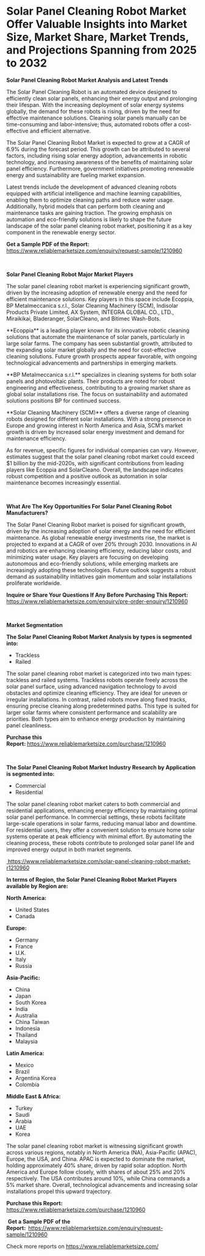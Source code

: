 <p><h1>Solar Panel Cleaning Robot Market Offer Valuable Insights into Market Size, Market Share, Market Trends, and Projections Spanning from 2025 to 2032</h1></p><p><strong>Solar Panel Cleaning Robot Market Analysis and Latest Trends</strong></p>
<p><p>The Solar Panel Cleaning Robot is an automated device designed to efficiently clean solar panels, enhancing their energy output and prolonging their lifespan. With the increasing deployment of solar energy systems globally, the demand for these robots is rising, driven by the need for effective maintenance solutions. Cleaning solar panels manually can be time-consuming and labor-intensive; thus, automated robots offer a cost-effective and efficient alternative.</p><p>The Solar Panel Cleaning Robot Market is expected to grow at a CAGR of 6.9% during the forecast period. This growth can be attributed to several factors, including rising solar energy adoption, advancements in robotic technology, and increasing awareness of the benefits of maintaining solar panel efficiency. Furthermore, government initiatives promoting renewable energy and sustainability are fueling market expansion.</p><p>Latest trends include the development of advanced cleaning robots equipped with artificial intelligence and machine learning capabilities, enabling them to optimize cleaning paths and reduce water usage. Additionally, hybrid models that can perform both cleaning and maintenance tasks are gaining traction. The growing emphasis on automation and eco-friendly solutions is likely to shape the future landscape of the solar panel cleaning robot market, positioning it as a key component in the renewable energy sector.</p></p>
<p><strong>Get a Sample PDF of the Report:&nbsp;</strong> <a href="https://www.reliablemarketsize.com/enquiry/request-sample/1210960?utm_campaign=3123&utm_medium=2&utm_source=Github&utm_content=ia&utm_term=24032025&utm_id=solar-panel-cleaning-robot">https://www.reliablemarketsize.com/enquiry/request-sample/1210960</a></p>
<p>&nbsp;</p>
<p><strong>Solar Panel Cleaning Robot Major Market Players</strong></p>
<p><p>The solar panel cleaning robot market is experiencing significant growth, driven by the increasing adoption of renewable energy and the need for efficient maintenance solutions. Key players in this space include Ecoppia, BP Metalmeccanica s.r.l., Solar Cleaning Machinery (SCM), Indisolar Products Private Limited, AX System, INTEGRA GLOBAL CO., LTD., Miraikikai, Bladeranger, SolarCleano, and Bitimec Wash-Bots.</p><p>**Ecoppia** is a leading player known for its innovative robotic cleaning solutions that automate the maintenance of solar panels, particularly in large solar farms. The company has seen substantial growth, attributed to the expanding solar market globally and the need for cost-effective cleaning solutions. Future growth prospects appear favorable, with ongoing technological advancements and partnerships in emerging markets.</p><p>**BP Metalmeccanica s.r.l.** specializes in cleaning systems for both solar panels and photovoltaic plants. Their products are noted for robust engineering and effectiveness, contributing to a growing market share as global solar installations rise. The focus on sustainability and automated solutions positions BP for continued success.</p><p>**Solar Cleaning Machinery (SCM)** offers a diverse range of cleaning robots designed for different solar installations. With a strong presence in Europe and growing interest in North America and Asia, SCM’s market growth is driven by increased solar energy investment and demand for maintenance efficiency. </p><p>As for revenue, specific figures for individual companies can vary. However, estimates suggest that the solar panel cleaning robot market could exceed $1 billion by the mid-2020s, with significant contributions from leading players like Ecoppia and SolarCleano. Overall, the landscape indicates robust competition and a positive outlook as automation in solar maintenance becomes increasingly essential.</p></p>
<p>&nbsp;</p>
<p><strong>What Are The Key Opportunities For Solar Panel Cleaning Robot Manufacturers?</strong></p>
<p><p>The Solar Panel Cleaning Robot market is poised for significant growth, driven by the increasing adoption of solar energy and the need for efficient maintenance. As global renewable energy investments rise, the market is projected to expand at a CAGR of over 20% through 2030. Innovations in AI and robotics are enhancing cleaning efficiency, reducing labor costs, and minimizing water usage. Key players are focusing on developing autonomous and eco-friendly solutions, while emerging markets are increasingly adopting these technologies. Future outlook suggests a robust demand as sustainability initiatives gain momentum and solar installations proliferate worldwide.</p></p>
<p><strong>Inquire or Share Your Questions If Any Before Purchasing This Report:</strong> <a href="https://www.reliablemarketsize.com/enquiry/pre-order-enquiry/1210960?utm_campaign=3123&utm_medium=2&utm_source=Github&utm_content=ia&utm_term=24032025&utm_id=solar-panel-cleaning-robot">https://www.reliablemarketsize.com/enquiry/pre-order-enquiry/1210960</a></p>
<p>&nbsp;</p>
<p><strong>Market Segmentation</strong></p>
<p><strong>The Solar Panel Cleaning Robot Market Analysis by types is segmented into:</strong></p>
<p><ul><li>Trackless</li><li>Railed</li></ul></p>
<p><p>The solar panel cleaning robot market is categorized into two main types: trackless and railed systems. Trackless robots operate freely across the solar panel surface, using advanced navigation technology to avoid obstacles and optimize cleaning efficiency. They are ideal for uneven or irregular installations. In contrast, railed robots move along fixed tracks, ensuring precise cleaning along predetermined paths. This type is suited for larger solar farms where consistent performance and scalability are priorities. Both types aim to enhance energy production by maintaining panel cleanliness.</p></p>
<p><strong>Purchase this Report:&nbsp;</strong><a href="https://www.reliablemarketsize.com/purchase/1210960?utm_campaign=3123&utm_medium=2&utm_source=Github&utm_content=ia&utm_term=24032025&utm_id=solar-panel-cleaning-robot">https://www.reliablemarketsize.com/purchase/1210960</a></p>
<p>&nbsp;</p>
<p><strong>The Solar Panel Cleaning Robot Market Industry Research by Application is segmented into:</strong></p>
<p><ul><li>Commercial</li><li>Residential</li></ul></p>
<p><p>The solar panel cleaning robot market caters to both commercial and residential applications, enhancing energy efficiency by maintaining optimal solar panel performance. In commercial settings, these robots facilitate large-scale operations in solar farms, reducing manual labor and downtime. For residential users, they offer a convenient solution to ensure home solar systems operate at peak efficiency with minimal effort. By automating the cleaning process, these robots contribute to prolonged solar panel life and improved energy output in both market segments.</p></p>
<p><a href="https://www.reliablemarketsize.com/solar-panel-cleaning-robot-market-r1210960?utm_campaign=3123&utm_medium=2&utm_source=Github&utm_content=ia&utm_term=24032025&utm_id=solar-panel-cleaning-robot">&nbsp;https://www.reliablemarketsize.com/solar-panel-cleaning-robot-market-r1210960</a></p>
<p><strong>In terms of Region, the Solar Panel Cleaning Robot Market Players available by Region are:</strong></p>
<p>
    <p> <strong> North America: </strong>
        <ul>
            <li>United States</li>
            <li>Canada</li>
        </ul>
        </p> 
    <p> <strong> Europe: </strong>
        <ul>
            <li>Germany</li>
            <li>France</li>
            <li>U.K.</li>
            <li>Italy</li>
            <li>Russia</li>
        </ul>
        </p> 
    <p> <strong> Asia-Pacific: </strong>
        <ul>
            <li>China</li>
            <li>Japan</li>
            <li>South Korea</li>
            <li>India</li>
            <li>Australia</li>
            <li>China Taiwan</li>
            <li>Indonesia</li>
            <li>Thailand</li>
            <li>Malaysia</li>
        </ul>
        </p> 
    <p> <strong> Latin America: </strong>
        <ul>
            <li>Mexico</li>
            <li>Brazil</li>
            <li>Argentina Korea</li>
            <li>Colombia</li>
        </ul>
        </p> 
    <p> <strong> Middle East & Africa: </strong>
        <ul>
            <li>Turkey</li>
            <li>Saudi</li>
            <li>Arabia</li>
            <li>UAE</li>
            <li>Korea</li>
        </ul>
    </p>
    </p>
<p><p>The solar panel cleaning robot market is witnessing significant growth across various regions, notably in North America (NA), Asia-Pacific (APAC), Europe, the USA, and China. APAC is expected to dominate the market, holding approximately 40% share, driven by rapid solar adoption. North America and Europe follow closely, with shares of about 25% and 20% respectively. The USA contributes around 10%, while China commands a 5% market share. Overall, technological advancements and increasing solar installations propel this upward trajectory.</p></p>
<p><strong>Purchase this Report: </strong><a href="https://www.reliablemarketsize.com/purchase/1210960?utm_campaign=3123&utm_medium=2&utm_source=Github&utm_content=ia&utm_term=24032025&utm_id=solar-panel-cleaning-robot">https://www.reliablemarketsize.com/purchase/1210960</a></p>
<p>&nbsp;<strong>Get a Sample PDF of the Report:&nbsp;&nbsp;</strong><a href="https://www.reliablemarketsize.com/enquiry/request-sample/1210960?utm_campaign=3123&utm_medium=2&utm_source=Github&utm_content=ia&utm_term=24032025&utm_id=solar-panel-cleaning-robot">https://www.reliablemarketsize.com/enquiry/request-sample/1210960</a></p>
<p><strong></strong></p>
<p>Check more reports on <a href="https://www.reliablemarketsize.com/?utm_campaign=3123&utm_medium=2&utm_source=Github&utm_content=ia&utm_term=24032025&utm_id=solar-panel-cleaning-robot">https://www.reliablemarketsize.com/</a></p>
